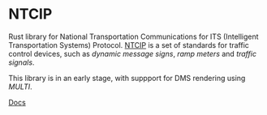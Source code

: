 # NTCIP

Rust library for National Transportation Communications for ITS (Intelligent
Transportation Systems) Protocol.  [NTCIP] is a set of standards for traffic
control devices, such as _dynamic message signs_, _ramp meters_ and _traffic
signals_.

This library is in an early stage, with suppport for DMS rendering using
_MULTI_.

[Docs]


[Docs]: https://docs.rs/ntcip
[NTCIP]: https://www.ntcip.org
